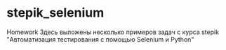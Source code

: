 # stepik_selenium
Homework
Здесь выложены несколько примеров задач с курса stepik "Автоматизация тестирования с помощью Selenium и Python"
